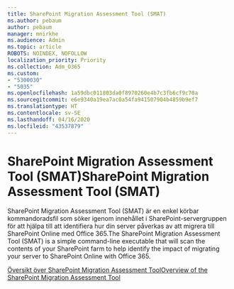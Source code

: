 ```yaml
---
title: SharePoint Migration Assessment Tool (SMAT)
ms.author: pebaum
author: pebaum
manager: mnirkhe
ms.audience: Admin
ms.topic: article
ROBOTS: NOINDEX, NOFOLLOW
localization_priority: Priority
ms.collection: Adm_O365
ms.custom:
- "5300030"
- "5035"
ms.openlocfilehash: 1a59dbc011803da0f8970260e4b7c3fb6cf9c70a
ms.sourcegitcommit: e6e9340a19ea7ac0a54fa941507904b4859b9ef7
ms.translationtype: HT
ms.contentlocale: sv-SE
ms.lasthandoff: 04/16/2020
ms.locfileid: "43537879"
---
```

# <a name="sharepoint-migration-assessment-tool-smat"></a><span data-ttu-id="ed967-102">SharePoint Migration Assessment Tool (SMAT)</span><span class="sxs-lookup"><span data-stu-id="ed967-102">SharePoint Migration Assessment Tool (SMAT)</span></span>

<span data-ttu-id="ed967-103">SharePoint Migration Assessment Tool (SMAT) är en enkel körbar kommandoradsfil som söker igenom innehållet i SharePoint-servergruppen för att hjälpa till att identifiera hur din server påverkas av att migrera till SharePoint Online med Office 365.</span><span class="sxs-lookup"><span data-stu-id="ed967-103">The SharePoint Migration Assessment Tool (SMAT) is a simple command-line executable that will scan the contents of your SharePoint farm to help identify the impact of migrating your server to SharePoint Online with Office 365.</span></span>

[<span data-ttu-id="ed967-104">Översikt över SharePoint Migration Assessment Tool</span><span class="sxs-lookup"><span data-stu-id="ed967-104">Overview of the SharePoint Migration Assessment Tool</span></span>](https://docs.microsoft.com/sharepointmigration/overview-of-the-sharepoint-migration-assessment-tool)
